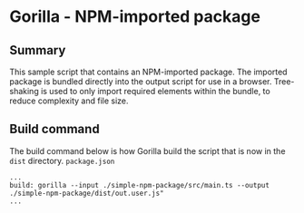 # Gorilla - NPM-imported package
## Summary
This sample script that contains an NPM-imported package. The imported package is bundled
directly into the output script for use in a browser. Tree-shaking is used to only import
required elements within the bundle, to reduce complexity and file size.

## Build command
The build command below is how Gorilla build the script that is now in the `dist` directory.
`package.json`
```
...
build: gorilla --input ./simple-npm-package/src/main.ts --output ./simple-npm-package/dist/out.user.js"
...
```
